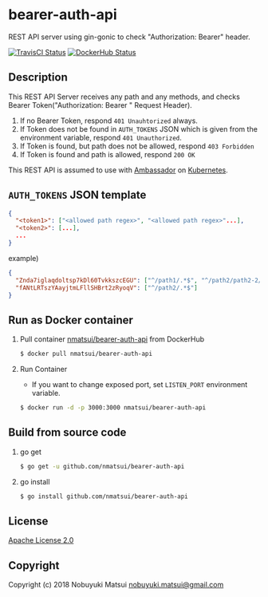 # bearer-auth-api
REST API server using gin-gonic to check "Authorization: Bearer" header.

[![TravisCI Status](https://travis-ci.org/nmatsui/bearer-auth-api.svg?branch=master)](https://travis-ci.org/nmatsui/bearer-auth-api)
[![DockerHub Status](https://dockerbuildbadges.quelltext.eu/status.svg?organization=nmatsui&repository=bearer-auth-api)](https://hub.docker.com/r/nmatsui/bearer-auth-api/builds/)

## Description
This REST API Server receives any path and any methods, and checks Bearer Token("Authorization: Bearer <TOKEN>" Request Header).

1. If no Bearer Token, respond `401 Unauhtorized` always.
1. If Token does not be found in `AUTH_TOKENS` JSON which is given from the environment variable, respond `401 Unauthorized`.
1. If Token is found, but path does not be allowed, respond `403 Forbidden`
1. If Token is found and path is allowed, respond `200 OK`

This REST API is assumed to use with [Ambassador](https://www.getambassador.io/) on [Kubernetes](https://www.getambassador.io/).

## `AUTH_TOKENS` JSON template

```json
{
  "<token1>": ["<allowed path regex>", "<allowed path regex>"...],
  "<token2>": [...],
  ...
}
```

example)

```json
{
  "Znda7iglaqdoltsp7kDl60TvkkszcEGU": ["^/path1/.*$", "^/path2/path2-2/.*$"],
  "fANtLRTszYAayjtmLFllSHBrt2zRyoqV": ["^/path2/.*$"]
}
```


## Run as Docker container

1. Pull container [nmatsui/bearer-auth-api](https://hub.docker.com/r/nmatsui/bearer-auth-api/) from DockerHub

    ```bash
    $ docker pull nmatsui/bearer-auth-api
    ```
1. Run Container
    * If you want to change exposed port, set `LISTEN_PORT` environment variable.

    ```bash
    $ docker run -d -p 3000:3000 nmatsui/bearer-auth-api
    ```

## Build from source code

1. go get

    ```bash
    $ go get -u github.com/nmatsui/bearer-auth-api
    ```
1. go install

    ```bash
    $ go install github.com/nmatsui/bearer-auth-api
    ```

## License

[Apache License 2.0](/LICENSE)

## Copyright
Copyright (c) 2018 Nobuyuki Matsui <nobuyuki.matsui@gmail.com>
